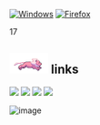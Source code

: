 [![Windows](https://badgen.net/badge/icon/windows?icon=windows&label)](https://microsoft.com/windows/) [![Firefox](https://img.shields.io/badge/Firefox-FF7139?logo=Firefox-Browser&logoColor=white)](https://www.mozilla.org/en-US/firefox/new/)

17

## <img src="https://github.com/darrenh6/darrenh6/blob/main/assets/lion.gif" height="36"/> links
[![](https://img.shields.io/badge/-insta-E1306C?style=flat-square)](https://instagram.com/)
[![](https://img.shields.io/badge/-twitter-1C9CEA?style=flat-square)](https://twitter.com/)
[![](https://img.shields.io/badge/-spotify-1DB954?style=flat-square)](https://open.spotify.com/user/ndeej9o9lgt04ud26iuy8dnvt?si=c3185ce06c834f8c)
[![](https://img.shields.io/badge/-resume-332B40?style=flat-square)](https://darrenhe.netlify.app/#/resume)

![image](https://github-readme-stats.vercel.app/api?username=darrenh6)
